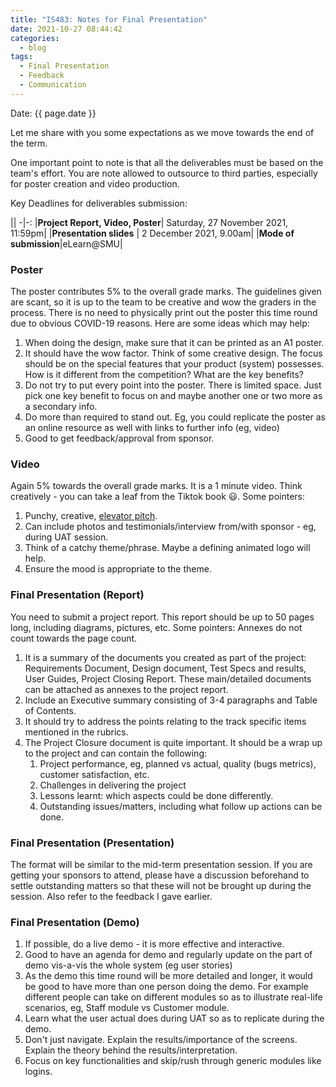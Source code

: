 ```yaml
---
title: "IS483: Notes for Final Presentation"
date: 2021-10-27 08:44:42
categories:
  - blog
tags:
  - Final Presentation
  - Feedback
  - Communication
---
```


Date: {{ page.date }}

Let me share with you some expectations as we move towards the end of the term.

One important point to note is that all the deliverables must be based on the team's effort. You are note allowed to outsource to third parties, especially for poster creation and video production.

Key Deadlines for deliverables submission:

||
-|-:
|**Project Report, Video, Poster**|							Saturday, 27 November 2021, 11:59pm|
|**Presentation slides**     |		2 December 2021, 9.00am|
|**Mode of submission**|eLearn@SMU|

### Poster

The poster contributes 5% to the overall grade marks. The guidelines given are scant, so it is up to the team to be creative and wow the graders in the process. There is no need to physically print out the poster this time round due to obvious COVID-19 reasons. Here are some ideas which may help:

1. When doing the design, make sure that it can be printed as an A1 poster.
2. It should have the wow factor. Think of some creative design. The focus should be on the special features that your product (system) possesses. How is it different from the competition? What are the key benefits?
3. Do not try to put every point into the poster. There is limited space. Just pick one key benefit to focus on and maybe another one or two more as a secondary info.
4. Do more than required to stand out. Eg, you could replicate the poster as an online resource as well with links to further info (eg, video)
5. Good to get feedback/approval from sponsor.
 

### Video

Again 5% towards the overall grade marks. It is a 1 minute video. Think creatively - you can take a leaf from the Tiktok book 😃. Some pointers:

1. Punchy, creative, [elevator pitch](https://www.mindtools.com/pages/article/elevator-pitch.htm).
2. Can include photos and testimonials/interview from/with sponsor - eg, during UAT session.
4. Think of a catchy theme/phrase. Maybe a defining animated logo will help.
5. Ensure the mood is appropriate to the theme.


### Final Presentation (Report)
You need to submit a project report. This report should be up to  50 pages long, including diagrams, pictures, etc. Some pointers: Annexes do not count towards the page count.

1. It is a summary of the documents you created as part of the project: Requirements Document, Design document, Test Specs and results, User Guides, Project Closing Report. These main/detailed documents can be attached as annexes to the project report.
2. Include an Executive summary consisting of 3-4 paragraphs and Table of Contents.
3. It should try to address the points relating to the track specific items mentioned in the rubrics.
4. The Project Closure document is quite important. It should be a wrap up to the project and can contain the following:
	1. Project performance, eg, planned vs actual, quality (bugs metrics), customer satisfaction, etc.
	2. Challenges in delivering the project
	3. Lessons learnt: which aspects could be done differently.
	4. Outstanding issues/matters, including what follow up actions can be done.


### Final Presentation (Presentation)
The format will be similar to the mid-term presentation session. If you are getting your sponsors to attend, please have a discussion beforehand to settle outstanding matters so that these will not be brought up during the session. Also refer to the feedback I gave earlier.


### Final Presentation (Demo)
1. If possible, do a live demo - it is more effective and interactive.
2. Good to have an agenda for demo and regularly update on the part of demo vis-a-vis the whole system (eg user stories)
3. As the demo this time round will be more detailed and longer, it would be good to have more than one person doing the demo. For example different people can take on different modules so as to illustrate real-life scenarios, eg, Staff module vs Customer module.
4. Learn what the user actual does during UAT so as to replicate during the demo.
5. Don't just navigate. Explain the results/importance of the screens. Explain the theory behind the results/interpretation.
6. Focus on key functionalities and skip/rush through generic modules like logins.

